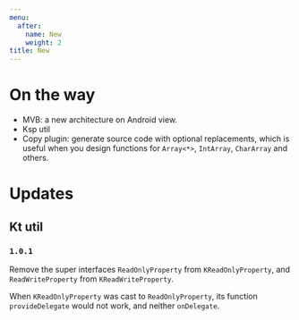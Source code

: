 ```yaml
---
menu:
  after:
    name: New
    weight: 2
title: New
---
```


# On the way
- MVB: a new architecture on Android view.
- Ksp util
- Copy plugin: generate source code with optional replacements, which is useful when 
you design functions for `Array<*>`, `IntArray`, `CharArray` and others.

# Updates 
## Kt util
### `1.0.1`
Remove the super interfaces `ReadOnlyProperty` from `KReadOnlyProperty`, 
and `ReadWriteProperty` from `KReadWriteProperty`.

When `KReadOnlyProperty` was cast to `ReadOnlyProperty`, its function `provideDelegate`
would not work, and neither `onDelegate`. 